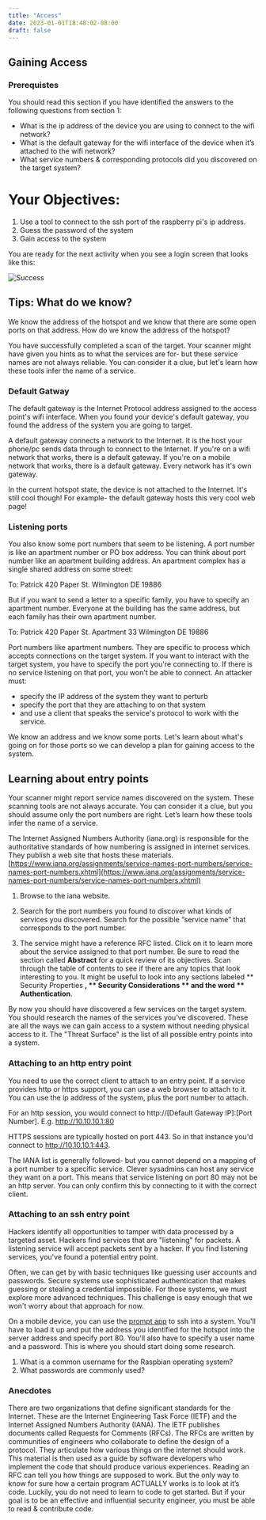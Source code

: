 ```yaml
---
title: "Access"
date: 2023-01-01T18:48:02-08:00
draft: false 
---
```


## Gaining Access

### Prerequistes

You should read this section if you have identified the answers to the following questions from section 1:

- What is the ip address of the device you are using to connect to the wifi network?
- What is the default gateway for the wifi interface of the device when it’s attached to the wifi network?
- What service numbers & corresponding protocols did you discovered on the target system?

# Your Objectives:

1) Use a tool to connect to the ssh port of the raspberry pi's ip address.
2) Guess the password of the system
3) Gain access to the system

You are ready for the next activity when you see a login screen that looks like this:

![Success](../login.png)


## Tips: What do we know? 

We know the address of the hotspot and we know that there are some open ports on that address.  How do we know the address of the hotspot?

You have successfully completed a scan of the target.  Your scanner might have given you hints as to what the services are for- but these service names are not always reliable.  You can consider it a clue, but let's learn how these tools infer the name of a service.

### Default Gatway
The default gateway is the Internet Protocol address assigned to the access point's wifi interface.  When you found your device's default gateway, you found the address of the system you are going to target.  

A default gateway connects a network to the Internet.  It is the host your phone/pc sends data through to connect to the Internet.  If you're on a wifi network that works, there is a default gateway.  If you're on a mobile network that works, there is a default gateway.  Every network has it's own gateway. 

In the current hotspot state, the device is not attached to the Internet.  It's still cool though!  For example- the default gateway hosts this very cool web page! 
 
### Listening ports

You also know some port numbers that seem to be listening.  A port number is like an apartment number or PO box address.  You can think about port number like an apartment building address.  An apartment complex has a single shared address on some street:

To: Patrick
420 Paper St. 
Wilmington DE 19886

But if you want to send a letter to a specific family, you have to specify an apartment number.  Everyone at the building has the same address, but each family has their own apartment number.

To: Patrick
420 Paper St. 
Apartment 33
Wilmington DE 19886

Port numbers like apartment numbers.  They are specific to process which accepts connections on the target system.  If you want to interact with the target system, you have to specify the port you're connecting to.  If there is no service listening on that port, you won't be able to connect.  An attacker must:

* specify the IP address of the system they want to perturb
* specify the port that they are attaching to on that system
* and use a client that speaks the service's protocol to work with the service.

We know an address and we know some ports.  Let's learn about what's going on for those ports so we can develop a plan for gaining access to the system.

## Learning about entry points

Your scanner might report service names discovered on the system.  These scanning tools are not always accurate. You can consider it a clue, but you should assume only the port numbers are right.  Let’s learn how these tools infer the name of a service.

The Internet Assigned Numbers Authority (iana.org) is responsible for the authoritative standards of how numbering is assigned in internet services. They publish a web site that hosts these materials. [https://www.iana.org/assignments/service-names-port-numbers/service-names-port-numbers.xhtml](https://www.iana.org/assignments/service-names-port-numbers/service-names-port-numbers.xhtml)

1. Browse to the iana website.

2. Search for the port numbers you found to discover what kinds of services you discovered. Search for the possible “service name” that corresponds to the port number. 

3. The service might have a reference RFC listed. Click on it to learn more about the service assigned to that port number.  Be sure to read the section called **Abstract** for a quick review of its objectives.  Scan through the table of contents to see if there are any topics that look interesting to you.  It might be useful to look into any sections labeled ** Security Properties **, ** Security Considerations ** and the word ** Authentication**.

By now you should have discovered a few services on the target system. You should research the names of the services you’ve discovered. These are all the ways we can gain access to a system without needing physical access to it.  The "Threat Surface" is the list of all possible entry points into a system.

### Attaching to an http entry point
You need to use the correct client to attach to an entry point.  If a service provides http or https support, you can use a web browser to attach to it.   You can use the ip address of the system, plus the port number to attach.

For an http session, you would connect to http://[Default Gateway IP]:[Port Number].  E.g. http://10.10.10.1:80

HTTPS sessions are typically hosted on port 443.  So in that instance you'd connect to http://10.10.10.1:443.  

The IANA list is generally followed- but you cannot depend on a mapping of a port number to a specific service.  Clever sysadmins can host any service they want on a port.  This means that service listening on port 80 may not be an http server.  You can only confirm this by connecting to it with the correct client.  

### Attaching to an ssh entry point

Hackers identify all opportunities to tamper with data processed by a targeted asset.  Hackers find services that are "listening" for packets.  A listening service will accept packets sent by a hacker.  If you find listening services, you've found a potential entry point.  

Often, we can get by with  basic techniques like guessing user accounts and passwords.  Secure systems use sophisticated authentication that makes guessing or stealing a credential impossible.  For those systems, we must explore more advanced techniques. This challenge is easy enough that we won't worry about that approach for now.

On a mobile device, you can use the [prompt app](https://apps.applecom/us/app/prompt-2/id917437289) to ssh into a system.  You'll have to load it up and put the address you identified for the hotspot into the server address and specify port 80.  You'll also have to specify a user name and a password.  This is where you should start doing some research. 

1. What is a common username for the Raspbian operating system?
2. What passwords are commonly used?  




### Anecdotes
There are two organizations that define significant standards for the Internet. These are the Internet Engineering Task Force (IETF) and the Internet Assigned Numbers Authority (IANA). The IETF publishes documents called Requests for Comments (RFCs). The RFCs are written by communities of engineers who collaborate to define the design of a protocol. They articulate how various things on the internet should work. This material is then used as a guide by software developers who implement the code that should produce various experiences. Reading an RFC can tell you how things are supposed to work. But the only way to know for sure how a certain program ACTUALLY works is to look at it’s code. Luckily, you do not need to learn to code to get started. But if your goal is to be an effective and influential security engineer, you must be able to read & contribute code.
